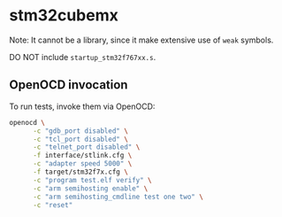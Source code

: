 # stm32cubemx

Note: It cannot be a library, since it make extensive use of `weak` symbols.

DO NOT include `startup_stm32f767xx.s`.

## OpenOCD invocation

To run tests, invoke them via OpenOCD:

```sh
openocd \
      -c "gdb_port disabled" \
      -c "tcl_port disabled" \
      -c "telnet_port disabled" \
      -f interface/stlink.cfg \
      -c "adapter speed 5000" \
      -f target/stm32f7x.cfg \
      -c "program test.elf verify" \
      -c "arm semihosting enable" \
      -c "arm semihosting_cmdline test one two" \
      -c "reset"
```
